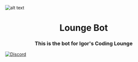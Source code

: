 ![alt text](https://www.ausretrogamer.com/wp-content/uploads/2016/07/minitel_600.gif)

<p>
  <h1 align="center">Lounge Bot</h1>
  <h3 align="center">This is the bot for Igor's Coding Lounge</h3>
</p>

[![Discord](https://discordapp.com/api/guilds/681530922067034213/widget.png)](https://discord.gg/PFTWCAB)
